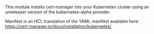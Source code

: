 This module installs cert-manager into your Kubernetes cluster using an unreleaser version of the kubernetes-alpha provider.

Manifest is an HCL translation of the YAML manifest available here: https://cert-manager.io/docs/installation/kubernetes/

